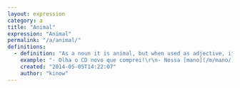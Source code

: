 ```yaml
---
layout: expression
category: a
title: "Animal"
expression: "Animal"
permalink: "/a/animal/"
definitions:
  - definition: "As a noun it is animal, but when used as adjective, it means that something is really good. Really, really good."
    example: "- Olha o CD novo que comprei!\r\n- Nossa [mano](/m/mano/)! Que animal. Me empresta?"
    created: "2014-05-05T14:22:07"
    author: "kinow"
---
```

